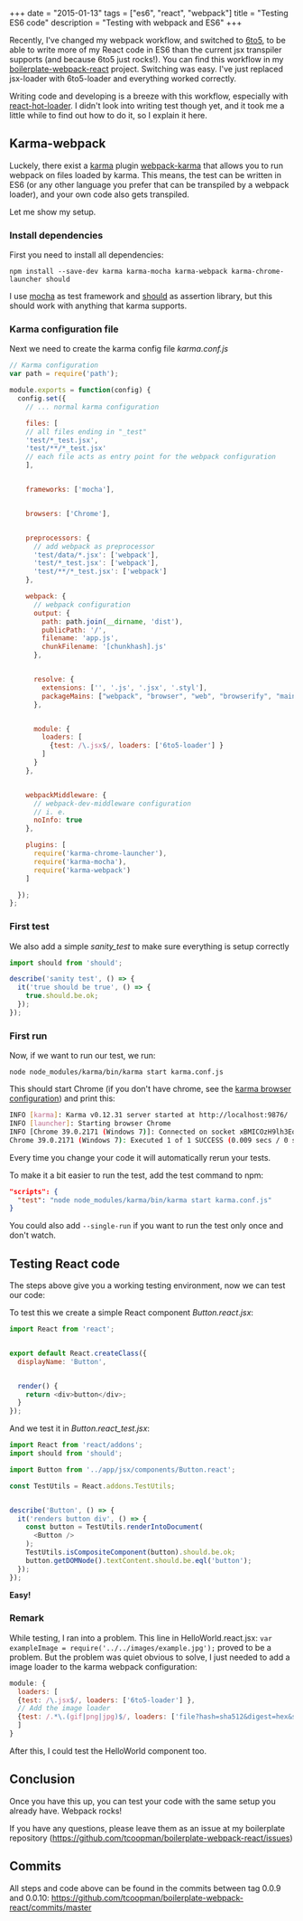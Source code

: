 +++
date = "2015-01-13"
tags = ["es6", "react", "webpack"]
title = "Testing ES6 code"
description = "Testing with webpack and ES6"
+++

Recently, I've changed my webpack workflow, and switched to [6to5](https://6to5.org/), to be able to write more of my React code in ES6 than the current jsx transpiler supports (and because 6to5 just rocks!). You can find this workflow in my [boilerplate-webpack-react](https://github.com/tcoopman/boilerplate-webpack-react) project. Switching was easy. I've just replaced jsx-loader with 6to5-loader and everything worked correctly.

Writing code and developing is a breeze with this workflow, especially with [react-hot-loader](https://github.com/gaearon/react-hot-loader). I didn't look into writing test though yet, and it took me a little while to find out how to do it, so I explain it here.

## Karma-webpack

Luckely, there exist a [karma](http://karma-runner.github.io/) plugin [webpack-karma](https://github.com/webpack/karma-webpack) that allows you to run webpack on files loaded by karma. This means, the test can be written in ES6 (or any other language you prefer that can be transpiled by a webpack loader), and your own code also gets transpiled.

Let me show my setup.

### Install dependencies
First you need to install all dependencies:

`npm install --save-dev karma karma-mocha karma-webpack karma-chrome-launcher should`

I use [mocha](http://mochajs.org/) as test framework and [should](https://github.com/shouldjs/should.js) as assertion library, but this should work with anything that karma supports.

### Karma configuration file

Next we need to create the karma config file _karma.conf.js_

```js
// Karma configuration
var path = require('path');

module.exports = function(config) {
  config.set({
    // ... normal karma configuration

    files: [
    // all files ending in "_test"
    'test/*_test.jsx',
    'test/**/*_test.jsx'
    // each file acts as entry point for the webpack configuration
    ],


    frameworks: ['mocha'],


    browsers: ['Chrome'],


    preprocessors: {
      // add webpack as preprocessor
      'test/data/*.jsx': ['webpack'],
      'test/*_test.jsx': ['webpack'],
      'test/**/*_test.jsx': ['webpack']
    },

    webpack: {
      // webpack configuration
      output: {
        path: path.join(__dirname, 'dist'),
        publicPath: '/',
        filename: 'app.js',
        chunkFilename: '[chunkhash].js'
      },


      resolve: {
        extensions: ['', '.js', '.jsx', '.styl'],
        packageMains: ["webpack", "browser", "web", "browserify", "main"]
      },


      module: {
        loaders: [
          {test: /\.jsx$/, loaders: ['6to5-loader'] }
        ]
      }
    },


    webpackMiddleware: {
      // webpack-dev-middleware configuration
      // i. e.
      noInfo: true
    },

    plugins: [
      require('karma-chrome-launcher'),
      require('karma-mocha'),
      require('karma-webpack')
    ]

  });
};
```

### First test

We also add a simple _sanity_test_ to make sure everything is setup correctly

```js
import should from 'should';

describe('sanity test', () => {
  it('true should be true', () => {
    true.should.be.ok;
  });
});
```

### First run

Now, if we want to run our test, we run:

`node node_modules/karma/bin/karma start karma.conf.js`

This should start Chrome (if you don't have chrome, see the [karma browser configuration](http://karma-runner.github.io/0.12/config/browsers.html)) and print this:
```bash
INFO [karma]: Karma v0.12.31 server started at http://localhost:9876/
INFO [launcher]: Starting browser Chrome
INFO [Chrome 39.0.2171 (Windows 7)]: Connected on socket xBMICOzH9lh3Eo9INXDA with id 55389724
Chrome 39.0.2171 (Windows 7): Executed 1 of 1 SUCCESS (0.009 secs / 0 secs)
```

Every time you change your code it will automatically rerun your tests.

To make it a bit easier to run the test, add the test command to npm:

```json
"scripts": {
  "test": "node node_modules/karma/bin/karma start karma.conf.js"
}
```

You could also add `--single-run` if you want to run the test only once and don't watch.

## Testing React code

The steps above give you a working testing environment, now we can test our code:

To test this we create a simple React component _Button.react.jsx_:

```js
import React from 'react';


export default React.createClass({
  displayName: 'Button',


  render() {
    return <div>button</div>;
  }
});
```

And we test it in _Button.react_test.jsx_:

```js
import React from 'react/addons';
import should from 'should';

import Button from '../app/jsx/components/Button.react';

const TestUtils = React.addons.TestUtils;


describe('Button', () => {
  it('renders button div', () => {
    const button = TestUtils.renderIntoDocument(
      <Button />
    );
    TestUtils.isCompositeComponent(button).should.be.ok;
    button.getDOMNode().textContent.should.be.eql('button');
  });
});
```

**Easy!**

### Remark

While testing, I ran into a problem. This line in HelloWorld.react.jsx: `var exampleImage = require('../../images/example.jpg');` proved to be a problem. But the problem was quiet obvious to solve, I just needed to add a image loader to the karma webpack configuration:

```js
module: {
  loaders: [
  {test: /\.jsx$/, loaders: ['6to5-loader'] },
  // Add the image loader
  {test: /.*\.(gif|png|jpg)$/, loaders: ['file?hash=sha512&digest=hex&size=16&name=[hash].[ext]', 'image-webpack-loader?optimizationLevel=7&interlaced=false']}
  ]
}
```

After this, I could test the HelloWorld component too.

## Conclusion

Once you have this up, you can test your code with the same setup you already have. Webpack rocks!

If you have any questions, please leave them as an issue at my boilerplate repository (https://github.com/tcoopman/boilerplate-webpack-react/issues)

## Commits

All steps and code above can be found in the commits between tag 0.0.9 and 0.0.10: https://github.com/tcoopman/boilerplate-webpack-react/commits/master
